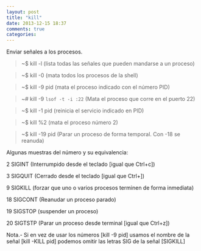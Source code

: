 ```yaml
---
layout: post
title: "kill"
date: 2013-12-15 18:37
comments: true
categories: 
---
```

Enviar señales a los procesos.

>~$ kill -l	    (lista todas las señales que pueden mandarse a un proceso)

>~$ kill -0             (mata todos los procesos de la shell)

>~$ kill -9  pid      (mata el proceso indicado con el número PID)

>~# kill -9 `lsof -t -i :22` (Mata el proceso que corre en el puerto 22)

>~$ kill -1 pid  (reinicia el servicio indicado en PID)

>~$ kill %2 (mata el proceso número 2)

>~$ kill -19 pid  (Parar un proceso de forma temporal. Con -18 se reanuda)

Algunas muestras del número y su equivalencia:

2 SIGINT (Interrumpido desde el teclado [igual que Ctrl+c])

3 SIGQUIT (Cerrado desde el teclado [igual que Ctrl+])

9 SIGKILL (forzar que uno o varios procesos terminen de forma inmediata)

18 SIGCONT (Reanudar un proceso parado)

19 SIGSTOP (suspender un proceso)

20 SIGTSTP (Parar un proceso desde terminal [igual que Ctrl+z])

Nota.- Si en vez de usar los números [kill -9 pid] usamos el nombre de la señal [kill -KILL pid] podemos omitir las letras SIG de la señal [SIGKILL]

